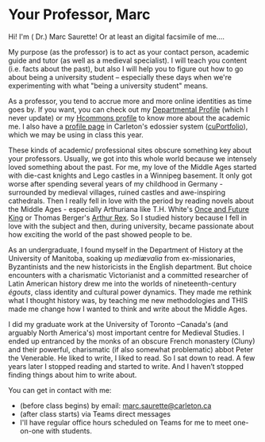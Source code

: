 # Your Professor, Marc

Hi! I'm \( Dr.\) Marc Saurette! Or at least an digital facsimile of me....

My purpose \(as the professor\) is to act as your contact person, academic guide and tutor \(as well as a medieval specialist\). I will teach you content \(i.e. facts about the past\), but also I will help you to figure out how to go about being a university student – especially these days when we're experimenting with what "being a university student" means.

As a professor, you tend to accrue more and more online identities as time goes by. If you want, you can check out my [Departmental Profile](https://carleton.ca/history/people/marc-saurette/) \(which I never update\) or my [Hcommons profile](https://hcommons.org/members/saurette/) to know more about the academic me. I also have a [profile page](https://cuportfolio.carleton.ca/view/view.php?t=R0JhOVq2vQu3xfWjiceY) in Carleton's edossier system \([cuPortfolio](https://marc-saurette.gitbook.io/the-making-of-the-middle-ages/course-info/digital-tools/cuportfolio)\), which we may be using in class this year.

These kinds of academic/ professional sites obscure something key about your professors. Usually, we got into this whole world because we intensely loved something about the past. For me, my love of the Middle Ages started with die-cast knights and Lego castles in a Winnipeg basement. It only got worse after spending several years of my childhood in Germany - surrounded by medieval villages, ruined castles and awe-inspiring cathedrals. Then I really fell in love with the period by reading novels about the Middle Ages - especially Arthuriana like T.H. White's [Once and Future King](https://ocul-crl.primo.exlibrisgroup.com/permalink/01OCUL_CRL/1gorbd6/alma991007825869705153) or Thomas Berger's [Arthur Rex](https://ocul-crl.primo.exlibrisgroup.com/permalink/01OCUL_CRL/1gorbd6/alma991008085209705153). So I studied history because I fell in love with the subject and then, during university, became passionate about how exciting the world of the past showed people to be.

As an undergraduate, I found myself in the Department of History at the University of Manitoba, soaking up _mediævalia_ from ex-missionaries, Byzantinists and the new historicists in the English department. But choice encounters with a charismatic Victorianist and a committed researcher of Latin American history drew me into the worlds of nineteenth-century _égouts_, class identity and cultural power dynamics. They made me rethink what I thought history was, by teaching me new methodologies and THIS made me change how I wanted to think and write about the Middle Ages.

I did my graduate work at the University of Toronto –Canada's \(and arguably North America's\) most important centre for Medieval Studies. I ended up entranced by the monks of an obscure French monastery \(Cluny\) and their powerful, charismatic \(if also somewhat problematic\) abbot Peter the Venerable. He liked to write, I liked to read. So I sat down to read. A few years later I stopped reading and started to write. And I haven’t stopped finding things about him to write about.

You can get in contact with me:

* \(before class begins\) by email: marc.saurette@carleton.ca
* \(after class starts\) via Teams direct messages
* I'll have regular office hours scheduled on Teams for me to meet one-on-one with students. 

